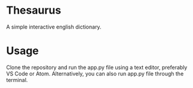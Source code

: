 # Thesaurus
A simple interactive english dictionary.

# Usage
Clone the repository and run the app.py file using a text editor, preferably VS Code or Atom. Alternatively, you can also run app.py file through the terminal. 